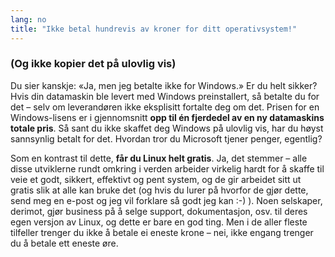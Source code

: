 ```yaml
---
lang: no
title: "Ikke betal hundrevis av kroner for ditt operativsystem!"
---
```


<h3>(Og ikke kopier det på ulovlig vis)</h3>

Du sier kanskje: «Ja, men jeg betalte ikke for Windows.» Er du helt sikker? Hvis din datamaskin ble levert med Windows preinstallert, så betalte du for det – selv om leverandøren ikke eksplisitt fortalte deg om det. Prisen for en Windows-lisens er i gjennomsnitt <b>opp til én fjerdedel av en ny datamaskins totale pris</b>. Så sant du ikke skaffet deg Windows på ulovlig vis, har du høyst sannsynlig betalt for det. Hvordan tror du Microsoft tjener penger, egentlig? 

Som en kontrast til dette, <b>får du Linux helt gratis</b>. Ja, det stemmer – alle disse utviklerne rundt omkring i verden arbeider virkelig hardt for å skaffe til veie et godt, sikkert, effektivt og pent system, og de gir arbeidet sitt ut gratis slik at alle kan bruke det (og hvis du lurer på hvorfor de gjør dette, send meg en e-post og jeg vil forklare så godt jeg kan :-) ). Noen selskaper, derimot, gjør business på å selge support, dokumentasjon, osv. til deres egen versjon av Linux, og dette er bare en god ting. Men i de aller fleste tilfeller trenger du ikke å betale ei eneste krone – nei, ikke engang trenger du å betale ett eneste øre.




